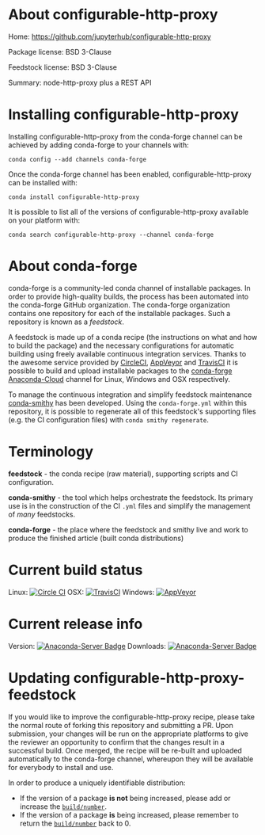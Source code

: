 About configurable-http-proxy
=============================

Home: https://github.com/jupyterhub/configurable-http-proxy

Package license: BSD 3-Clause

Feedstock license: BSD 3-Clause

Summary: node-http-proxy plus a REST API



Installing configurable-http-proxy
==================================

Installing configurable-http-proxy from the conda-forge channel can be achieved by adding conda-forge to your channels with:

```
conda config --add channels conda-forge
```

Once the conda-forge channel has been enabled, configurable-http-proxy can be installed with:

```
conda install configurable-http-proxy
```

It is possible to list all of the versions of configurable-http-proxy available on your platform with:

```
conda search configurable-http-proxy --channel conda-forge
```


About conda-forge
=================

conda-forge is a community-led conda channel of installable packages.
In order to provide high-quality builds, the process has been automated into the
conda-forge GitHub organization. The conda-forge organization contains one repository 
for each of the installable packages. Such a repository is known as a *feedstock*.

A feedstock is made up of a conda recipe (the instructions on what and how to build
the package) and the necessary configurations for automatic building using freely
available continuous integration services. Thanks to the awesome service provided by
[CircleCI](https://circleci.com/), [AppVeyor](http://www.appveyor.com/)
and [TravisCI](https://travis-ci.org/) it is possible to build and upload installable
packages to the [conda-forge](https://anaconda.org/conda-forge)
[Anaconda-Cloud](http://docs.anaconda.org/) channel for Linux, Windows and OSX respectively.

To manage the continuous integration and simplify feedstock maintenance
[conda-smithy](http://github.com/conda-forge/conda-smithy) has been developed.
Using the ``conda-forge.yml`` within this repository, it is possible to regenerate all of
this feedstock's supporting files (e.g. the CI configuration files) with ``conda smithy regenerate``.


Terminology
===========

**feedstock** - the conda recipe (raw material), supporting scripts and CI configuration.

**conda-smithy** - the tool which helps orchestrate the feedstock.
                   Its primary use is in the construction of the CI ``.yml`` files
                   and simplify the management of *many* feedstocks.

**conda-forge** - the place where the feedstock and smithy live and work to
                  produce the finished article (built conda distributions)

Current build status
====================

Linux: [![Circle CI](https://circleci.com/gh/conda-forge/configurable-http-proxy-feedstock.svg?style=svg)](https://circleci.com/gh/conda-forge/configurable-http-proxy-feedstock)
OSX: [![TravisCI](https://travis-ci.org/conda-forge/configurable-http-proxy-feedstock.svg?branch=master)](https://travis-ci.org/conda-forge/configurable-http-proxy-feedstock) 
Windows: [![AppVeyor](https://ci.appveyor.com/api/projects/status/github/conda-forge/configurable-http-proxy-feedstock?svg=True)](https://ci.appveyor.com/project/conda-forge/configurable-http-proxy-feedstock/branch/master)

Current release info
====================
Version: [![Anaconda-Server Badge](https://anaconda.org/conda-forge/configurable-http-proxy/badges/version.svg)](https://anaconda.org/conda-forge/configurable-http-proxy)
Downloads: [![Anaconda-Server Badge](https://anaconda.org/conda-forge/configurable-http-proxy/badges/downloads.svg)](https://anaconda.org/conda-forge/configurable-http-proxy)


Updating configurable-http-proxy-feedstock
==========================================

If you would like to improve the configurable-http-proxy recipe, please take the normal
route of forking this repository and submitting a PR. Upon submission, your changes will
be run on the appropriate platforms to give the reviewer an opportunity to confirm that the
changes result in a successful build. Once merged, the recipe will be re-built and uploaded
automatically to the conda-forge channel, whereupon they will be available for everybody to
install and use.

In order to produce a uniquely identifiable distribution:
 * If the version of a package **is not** being increased, please add or increase
   the [``build/number``](http://conda.pydata.org/docs/building/meta-yaml.html#build-number-and-string). 
 * If the version of a package **is** being increased, please remember to return
   the [``build/number``](http://conda.pydata.org/docs/building/meta-yaml.html#build-number-and-string)
   back to 0.
